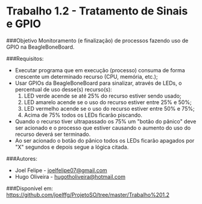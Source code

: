# Trabalho 1.2 - Tratamento de Sinais e GPIO

###Objetivo
Monitoramento (e finalização) de processos fazendo uso de GPIO na BeagleBoneBoard.

###Requisitos:
* Executar programa que em execução (processo) consuma de forma crescente um determinado recurso (CPU, memória, etc.);
* Usar GPIOs da BeagleBoneBoard para sinalizar, através de LEDs, o 
percentual de uso desse(s) recurso(s):
	1. LED verde acende se até 25% do recurso estiver sendo usado;
	2. LED amarelo acende se o uso do recurso estiver entre 25% e 50%;
	3. LED vermelho acende se o uso do recurso estiver entre 50% e 75%;
	4. Acima de 75% todos os LEDs ficarão piscando.
* Quando o recurso tiver ultrapassado os 75% um "botão do pânico" deve ser acionado e o processo que estiver causando o aumento do uso do recurso deverá ser terminado.
* Ao ser acionado o botão do pânico todos os LEDs ficarão apagados por "X" segundos e depois segue a lógica citada.
  
###Autores:
* Joel Felipe - joelfelipe07@gmail.com
* Hugo Oliveira - hugotholiveira@hotmail.com

###Disponível em: 
https://github.com/joelffg/ProjetoSO/tree/master/Trabalho%201.2


